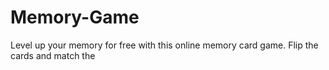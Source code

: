 # Memory-Game
Level up your memory for free with this online memory card game. Flip the cards and match the
